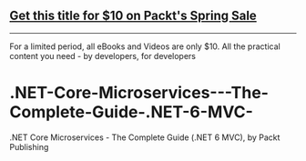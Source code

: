 ## [Get this title for $10 on Packt's Spring Sale](https://www.packt.com/V18133?utm_source=github&utm_medium=packt-github-repo&utm_campaign=spring_10_dollar_2022)
-----
For a limited period, all eBooks and Videos are only $10. All the practical content you need \- by developers, for developers

# .NET-Core-Microservices---The-Complete-Guide-.NET-6-MVC-
.NET Core Microservices - The Complete Guide (.NET 6 MVC), by Packt Publishing
